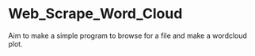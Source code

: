 # Web_Scrape_Word_Cloud
Aim to make a simple program to browse for a file and make a wordcloud plot.

